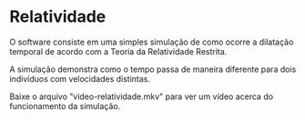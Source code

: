 # Relatividade
O software consiste em uma simples simulação de como ocorre a dilatação temporal de acordo com a Teoria da Relatividade Restrita.

A simulação demonstra como o tempo passa de maneira diferente para dois indivíduos com velocidades distintas.

Baixe o arquivo "video-relatividade.mkv" para ver um vídeo acerca do funcionamento da simulação.
